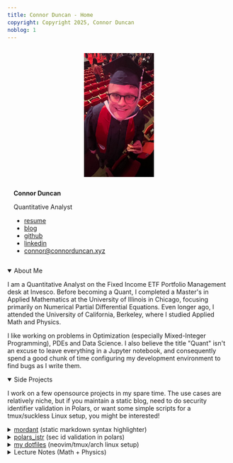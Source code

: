 ```yaml
---
title: Connor Duncan - Home
copyright: Copyright 2025, Connor Duncan
noblog: 1
---
```


<div style="display: flex; max-width: 100%; justify-content: space-around; flex-wrap: wrap; width: 100%;">
<div style="flex-grow: 1; max-height: 20em; text-align: center; margin: 1em; width: calc(0.3 * var(--max-width));">
<img src="/static/res/profile_pic_dawg.jpeg" alt="Had to get a glizzy" style="height: 100%;"/>
</div>
<div style="flex-grow: 1; max-height: 20em; margin: 1em; width: calc(0.3 * var(--max-width));">
<b is-="badge" variant-="background1"> Connor Duncan </b>
<p is-="badge" variant-="background2"> Quantitative Analyst </p>
<ul marker-="tree">
  <li>
    <a href="/static/res/resume.pdf">resume</a>
  </li>
  <li>
    <a href="blog/index.html">blog</a>
  </li>
  <li>
    <a href="https://github.com/ctdunc">github</a>
  </li>
  <li>
    <a href="https://linkedin.com/in/connortduncan">linkedin</a>
  </li>
  <li>
    <a href="mailto:connor@connorduncan.xyz" id="mail">
      connor@connorduncan.xyz
    </a>
  </li>
</ul>

</div>
</div>

<details open="true" box-="square">
<summary>About Me</summary>
<p>
I am a Quantitative Analyst on the Fixed Income ETF Portfolio Management desk at Invesco.
Before becoming a Quant, I completed a Master's in Applied Mathematics at the
University of Illinois in Chicago, focusing primarily on Numerical Partial Differential Equations.
Even longer ago, I attended the
University of California, Berkeley, where I studied Applied Math
and Physics.
</p><p>
I like working on problems in Optimization (especially Mixed-Integer Programming), PDEs and Data Science.
I also believe the title "Quant" isn't an excuse to leave everything in a Jupyter notebook, and consequently
spend a good chunk of time configuring my development environment to find bugs as I write them.
</p>
</details>

<details open="true" box-="square">
<summary>Side Projects</summary>
<p>
  I work on a few opensource projects in my spare time. The use cases are relatively niche, but if you
  maintain a static blog, need to do security identifier validation in Polars, or want some simple
  scripts for a tmux/suckless Linux setup, you might be interested!
</p>
<details box-="round" id="box-mild">
  <summary>
    <a href="https://github.com/ctdunc/mordant">mordant</a> (static markdown syntax highlighter)
  </summary>
  Actually static syntax highlighting for markdown code blocks, with support for language injections!
  <i>Zero javascript required</i>, just bring your own stylesheet (<a href="./code.css">or use mine</a>). 
  Written in Rust, still very early stages. You can check out a demonstration of the results
  <a href="./blog/dash-clientside-lsp.html">on my blog.</a>
</details>
<details box-="round" id="box-mild">
  <summary>
    <a href="https://github.com/abstractqqq/polars_istr">polars_istr</a> (sec id validation in polars)
  </summary>
  <p>
    String validations in Polars, implemented in Rust.
    I wrote the part that deals with security ID validation. I've found it useful for dealing
    with poorly formatted data where security identifiers are mixed in one column (e.g. splitting out a CUSIP/SEDOL) column
    for use in a join with a properly structured data source).
  </p>
</details>
<details box-="round" id="box-mild">
  <summary>
    <a href="https://github.com/ctdunc/dotfiles">my dotfiles</a> (neovim/tmux/arch linux setup)
  </summary>
  neovim/tmux config, with nice zsh defaults.
  Configured primarly for Python (ruff/pyright) and Rust development (rust-analyzer).
</details>
</details>
<details box-="square">
<summary>Lecture Notes (Math + Physics)</summary>
<p>
  Here are some lecture notes I took as an undergraduate at Cal. These 
  are provided as-is with zero-editing (except PDEs II), and are probably not a great primary
  source if you're in any of these classes. 
  These are mostly here for my own reference, and because they include 
  some nice TiKz pictures.
</p>
<ul marker-="tree">
  <li>
    <a href="/static/notes/math222b.pdf">Partial Differential Equations II (Sung-Jin Oh, Spring 2022)</a>
  </li>
  <li><a href="/static/notes/math104.pdf">Metric Differential Geometry (Rui Wang, Spring 2020)</a></li>
  <li><a href="/static/notes/math185.pdf">Complex Analysis (Peter Koroteev, Spring 2020)</a></li>
  <li><a href="/static/notes/math104.pdf">Real Analysis (Rui Wang, Fall 2019)</a></li>
  <li><a href="/static/notes/physics137b.pdf">Quantum Mechanics II (Ehud Altman, Fall 2019)</a></li>
  <li><a href="/static/notes/physics105.pdf">Analytic Mechanics (Stuart Bale, Fall 2019)</a></li>
</ul>
</details>
